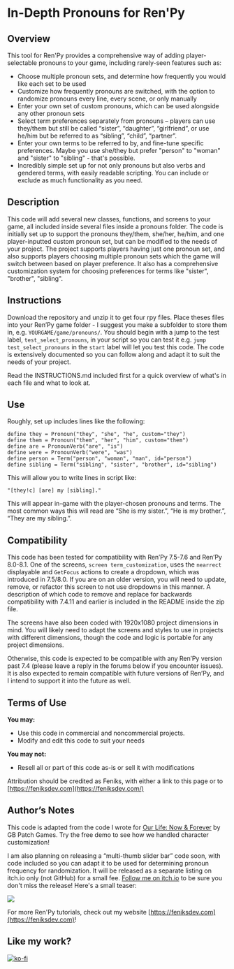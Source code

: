 # In-Depth Pronouns for Ren'Py

Overview
--------

This tool for Ren'Py provides a comprehensive way of adding player-selectable pronouns to your game, including rarely-seen features such as:

*   Choose multiple pronoun sets, and determine how frequently you would like each set to be used
*   Customize how frequently pronouns are switched, with the option to randomize pronouns every line, every scene, or only manually
*   Enter your own set of custom pronouns, which can be used alongside any other pronoun sets
*   Select term preferences separately from pronouns – players can use they/them but still be called “sister”, “daughter”, “girlfriend”, or use he/him but be referred to as “sibling”, “child”, “partner”.
*   Enter your own terms to be referred to by, and fine-tune specific preferences. Maybe you use she/they but prefer "person" to "woman" and "sister" to "sibling" - that's possible.
*   Incredibly simple set up for not only pronouns but also verbs and gendered terms, with easily readable scripting. You can include or exclude as much functionality as you need.

Description
-----------

This code will add several new classes, functions, and screens to your game, all included inside several files inside a pronouns folder. The code is initially set up to support the pronouns they/them, she/her, he/him, and one player-inputted custom pronoun set, but can be modified to the needs of your project. The project supports players having just one pronoun set, and also supports players choosing multiple pronoun sets which the game will switch between based on player preference. It also has a comprehensive customization system for choosing preferences for terms like "sister", "brother", "sibling".

Instructions
------------

Download the repository and unzip it to get four rpy files. Place theses files into your Ren’Py game folder - I suggest you make a subfolder to store them in, e.g. `YOURGAME/game/pronouns/`. You should begin with a jump to the test label, `test_select_pronouns`, in your script so you can test it e.g. `jump test_select_pronouns` in the `start` label will let you test this code. The code is extensively documented so you can follow along and adapt it to suit the needs of your project.  

Read the INSTRUCTIONS.md included first for a quick overview of what's in each file and what to look at.  

Use
---

Roughly, set up includes lines like the following:

```renpy
define they = Pronoun("they", "she", "he", custom="they")
define them = Pronoun("them", "her", "him", custom="them")
define are = PronounVerb("are", "is")
define were = PronounVerb("were", "was")
define person = Term("person", "woman", "man", id="person")
define sibling = Term("sibling", "sister", "brother", id="sibling")
```

This will allow you to write lines in script like:

`"[they!c] [are] my [sibling]."`

This will appear in-game with the player-chosen pronouns and terms. The most common ways this will read are “She is my sister.”, “He is my brother.”, “They are my sibling.”.  

Compatibility
-------------

This code has been tested for compatibility with Ren’Py 7.5-7.6 and Ren’Py 8.0-8.1. One of the screens, `screen term_customization`, uses the `nearrect` displayable and `GetFocus` actions to create a dropdown, which was introduced in 7.5/8.0. If you are on an older version, you will need to update, remove, or refactor this screen to not use dropdowns in this manner. A description of which code to remove and replace for backwards compatibility with 7.4.11 and earlier is included in the README inside the zip file.  

The screens have also been coded with 1920x1080 project dimensions in mind. You will likely need to adapt the screens and styles to use in projects with different dimensions, though the code and logic is portable for any project dimensions.  

Otherwise, this code is expected to be compatible with any Ren’Py version past 7.4 (please leave a reply in the forums below if you encounter issues). It is also expected to remain compatible with future versions of Ren’Py, and I intend to support it into the future as well.

Terms of Use
------------

**You may:**

*   Use this code in commercial and noncommercial projects.
*   Modify and edit this code to suit your needs

**You may not:**

*   Resell all or part of this code as-is or sell it with modifications

Attribution should be credited as Feniks, with either a link to this page or to [https://feniksdev.com](https://feniksdev.com/)

Author’s Notes
--------------

This code is adapted from the code I wrote for [Our Life: Now & Forever](https://gbpatch.itch.io/our-life-nf) by GB Patch Games. Try the free demo to see how we handled character customization! 

I am also planning on releasing a “multi-thumb slider bar” code soon, with code included so you can adapt it to be used for determining pronoun frequency for randomization. It will be released as a separate listing on itch.io only (not GitHub) for a small fee. [Follow me on itch.io](https://feniksdev.itch.io/in-depth-pronouns-for-renpy) to be sure you don't miss the release! Here's a small teaser:

![](https://img.itch.zone/aW1nLzEyODIzODk3LmdpZg==/original/c955SL.gif)  

For more Ren'Py tutorials, check out my website [https://feniksdev.com](https://feniksdev.com)!

## Like my work?

[![ko-fi](https://www.ko-fi.com/img/githubbutton_sm.svg)](https://ko-fi.com/fen)
